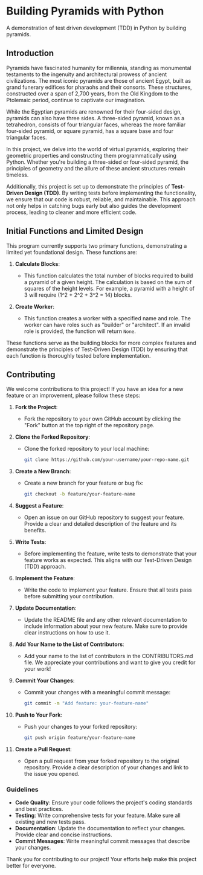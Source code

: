 # Building Pyramids with Python
A demonstration of test driven development (TDD) in Python by building pyramids.

## Introduction

Pyramids have fascinated humanity for millennia, standing as monumental testaments to the ingenuity and architectural prowess of ancient civilizations. The most iconic pyramids are those of ancient Egypt, built as grand funerary edifices for pharaohs and their consorts. These structures, constructed over a span of 2,700 years, from the Old Kingdom to the Ptolemaic period, continue to captivate our imagination.

While the Egyptian pyramids are renowned for their four-sided design, pyramids can also have three sides. A three-sided pyramid, known as a tetrahedron, consists of four triangular faces, whereas the more familiar four-sided pyramid, or square pyramid, has a square base and four triangular faces.

In this project, we delve into the world of virtual pyramids, exploring their geometric properties and constructing them programmatically using Python. Whether you're building a three-sided or four-sided pyramid, the principles of geometry and the allure of these ancient structures remain timeless.

Additionally, this project is set up to demonstrate the principles of **Test-Driven Design (TDD)**. By writing tests before implementing the functionality, we ensure that our code is robust, reliable, and maintainable. This approach not only helps in catching bugs early but also guides the development process, leading to cleaner and more efficient code.

## Initial Functions and Limited Design

This program currently supports two primary functions, demonstrating a limited yet foundational design. These functions are:

1. **Calculate Blocks**:
   - This function calculates the total number of blocks required to build a pyramid of a given height. The calculation is based on the sum of squares of the height levels. For example, a pyramid with a height of 3 will require \(1^2 + 2^2 + 3^2 = 14\) blocks.

2. **Create Worker**:
   - This function creates a worker with a specified name and role. The worker can have roles such as "builder" or "architect". If an invalid role is provided, the function will return `None`.

These functions serve as the building blocks for more complex features and demonstrate the principles of Test-Driven Design (TDD) by ensuring that each function is thoroughly tested before implementation.

## Contributing

We welcome contributions to this project! If you have an idea for a new feature or an improvement, please follow these steps:

1. **Fork the Project**:
   - Fork the repository to your own GitHub account by clicking the "Fork" button at the top right of the repository page.

2. **Clone the Forked Repository**:
   - Clone the forked repository to your local machine:
     ```bash
     git clone https://github.com/your-username/your-repo-name.git
     ```

3. **Create a New Branch**:
   - Create a new branch for your feature or bug fix:
     ```bash
     git checkout -b feature/your-feature-name
     ```

4. **Suggest a Feature**:
   - Open an issue on our GitHub repository to suggest your feature. Provide a clear and detailed description of the feature and its benefits.

5. **Write Tests**:
   - Before implementing the feature, write tests to demonstrate that your feature works as expected. This aligns with our Test-Driven Design (TDD) approach.

6. **Implement the Feature**:
   - Write the code to implement your feature. Ensure that all tests pass before submitting your contribution.

7. **Update Documentation**:
   - Update the README file and any other relevant documentation to include information about your new feature. Make sure to provide clear instructions on how to use it.

8. **Add Your Name to the List of Contributors**:
   - Add your name to the list of contributors in the CONTRIBUTORS.md file. We appreciate your contributions and want to give you credit for your work!

9. **Commit Your Changes**:
   - Commit your changes with a meaningful commit message:
     ```bash
     git commit -m "Add feature: your-feature-name"
     ```

10. **Push to Your Fork**:
    - Push your changes to your forked repository:
      ```bash
      git push origin feature/your-feature-name
      ```

11. **Create a Pull Request**:
    - Open a pull request from your forked repository to the original repository. Provide a clear description of your changes and link to the issue you opened.

### Guidelines

- **Code Quality**: Ensure your code follows the project's coding standards and best practices.
- **Testing**: Write comprehensive tests for your feature. Make sure all existing and new tests pass.
- **Documentation**: Update the documentation to reflect your changes. Provide clear and concise instructions.
- **Commit Messages**: Write meaningful commit messages that describe your changes.

Thank you for contributing to our project! Your efforts help make this project better for everyone.
